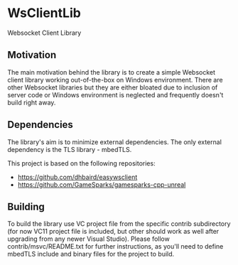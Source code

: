 # WsClientLib
Websocket Client Library

## Motivation

The main motivation behind the library is to create a simple Websocket client library working out-of-the-box on Windows environment. There are other Websocket libraries but they are either bloated due to inclusion of server code or Windows environment is neglected and frequently doesn't build right away. 

## Dependencies

The library's aim is to minimize external dependencies. The only external dependency is the TLS library - mbedTLS.

This project is based on the following repositories:
- https://github.com/dhbaird/easywsclient
- https://github.com/GameSparks/gamesparks-cpp-unreal

## Building

To build the library use VC project file from the specific contrib subdirectory (for now VC11 project file is included, but other should work as well after upgrading from any newer Visual Studio). Please follow contrib/msvc/README.txt for further instructions, as you'll need to define mbedTLS include and binary files for the project to build.
